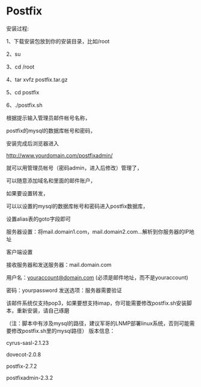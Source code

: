 Postfix
=======
安装过程:

1、下载安装包放到你的安装目录，比如/root

2、su

3、cd /root

4、tar xvfz postfix.tar.gz

5、cd postfix

6、./postfix.sh

根据提示输入管理员邮件帐号名称，

postfix的mysql的数据库帐号和密码，

安装完成后浏览器进入

http://www.yourdomain.com/postfixadmin/

就可以用管理员帐号（密码admin，进入后修改）管理了，

可以随意添加域名和里面的邮件账户，

如果要设置转发，

可以以设置的mysql的数据库帐号和密码进入postfix数据库，

设置alias表的goto字段即可

服务器设置：将mail.domain1.com，mail.domain2.com...解析到你服务器的IP地址

客户端设置

接收服务器和发送服务器：mail.domain.com

用户名：youraccount@domain.com
(必须是邮件地址，而不是youraccount)

密码：yourpassword
发送选项：服务器需要验证

该邮件系统仅支持pop3，如果要想支持imap，你可能需要修改postfix.sh安装脚本，重新安装，请自己琢磨


（注：脚本中有涉及mysql的路径，建议军哥的LNMP部署linux系统，否则可能需要修改postfix.sh里的mysql路径）
版本信息：

cyrus-sasl-2.1.23

dovecot-2.0.8

postfix-2.7.2

postfixadmin-2.3.2

